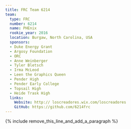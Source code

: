 ```yaml
---
title: FRC Team 6214
team:
  type: FRC
  number: 6214
  name: PHEnix
  rookie_year: 2016
  location: Burgaw, North Carolina, USA
  sponsors:
  - Duke Energy Grant
  - Argosy Foundation
  - ORC
  - Anne Weinberger
  - Tyler Bletsch
  - Irma McLeod
  - Leen the Graphics Queen
  - Pender High
  - Pender Early College
  - Topsail High
  - Heide Trask High
  links:
    Website: http:// loscreadores.wix.com/loscreadores
    GitHub: https://github.com/6214frc
---
```


{% include remove_this_line_and_add_a_paragraph %}